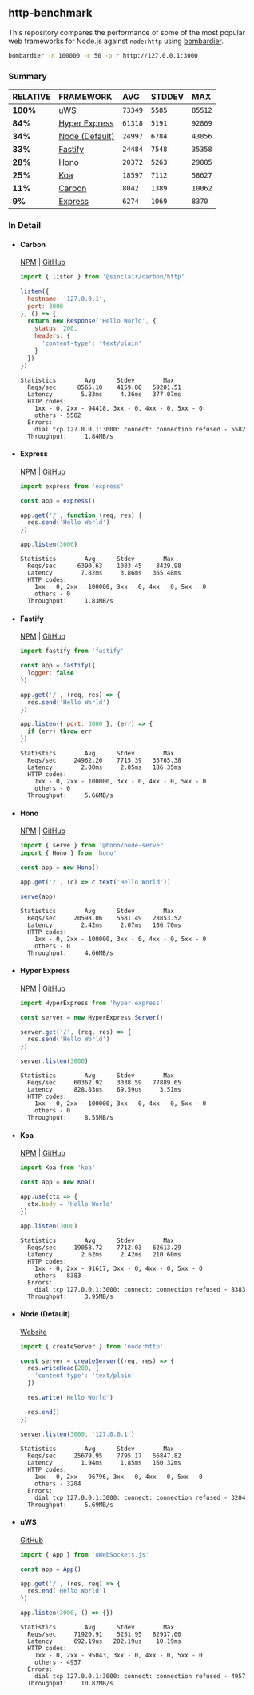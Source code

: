 ## http-benchmark

This repository compares the performance of some of the most popular web frameworks for Node.js against `node:http` using [bombardier](https://github.com/codesenberg/bombardier).

```bash
bombardier -n 100000 -c 50 -p r http://127.0.0.1:3000
```

### Summary

| RELATIVE | FRAMEWORK | AVG | STDDEV | MAX |
| :--- | :--- | :--- | :--- | :--- |
| **100%** | [uWS](#uws) | `73349` | `5585` | `85512` |
| **84%** | [Hyper Express](#hyper-express) | `61318` | `5191` | `92869` |
| **34%** | [Node (Default)](#node-default) | `24997` | `6784` | `43856` |
| **33%** | [Fastify](#fastify) | `24484` | `7548` | `35358` |
| **28%** | [Hono](#hono) | `20372` | `5263` | `29085` |
| **25%** | [Koa](#koa) | `18597` | `7112` | `58627` |
| **11%** | [Carbon](#carbon) | `8042` | `1389` | `10062` |
| **9%** | [Express](#express) | `6274` | `1069` | `8370` |


### In Detail

- #### Carbon
  [NPM](https://npmjs.com/@sinclair/carbon) | [GitHub](https://github.com/sinclairzx81/carbon)
  ```js
  import { listen } from '@sinclair/carbon/http'

  listen({
    hostname: '127.0.0.1',
    port: 3000
  }, () => {
    return new Response('Hello World', {
      status: 200,
      headers: {
        'content-type': 'text/plain'
      }
    })
  })
  ```

  ```
  Statistics        Avg      Stdev        Max
    Reqs/sec      8565.10    4159.80   59201.51
    Latency        5.83ms     4.36ms   377.07ms
    HTTP codes:
      1xx - 0, 2xx - 94418, 3xx - 0, 4xx - 0, 5xx - 0
      others - 5582
    Errors:
      dial tcp 127.0.0.1:3000: connect: connection refused - 5582
    Throughput:     1.84MB/s
  ```

- #### Express
  [NPM](https://npmjs.com/express) | [GitHub](https://github.com/expressjs/express)
  ```js
  import express from 'express'

  const app = express()

  app.get('/', function (req, res) {
    res.send('Hello World')
  })

  app.listen(3000)
  ```

  ```
  Statistics        Avg      Stdev        Max
    Reqs/sec      6390.63    1083.45    8429.98
    Latency        7.82ms     3.86ms   365.48ms
    HTTP codes:
      1xx - 0, 2xx - 100000, 3xx - 0, 4xx - 0, 5xx - 0
      others - 0
    Throughput:     1.83MB/s
  ```

- #### Fastify
  [NPM](https://npmjs.com/fastify) | [GitHub](https://github.com/fastify/fastify)
  ```js
  import fastify from 'fastify'

  const app = fastify({
    logger: false
  })

  app.get('/', (req, res) => {
    res.send('Hello World')
  })

  app.listen({ port: 3000 }, (err) => {
    if (err) throw err
  })
  ```

  ```
  Statistics        Avg      Stdev        Max
    Reqs/sec     24962.20    7715.39   35765.38
    Latency        2.00ms     2.05ms   186.35ms
    HTTP codes:
      1xx - 0, 2xx - 100000, 3xx - 0, 4xx - 0, 5xx - 0
      others - 0
    Throughput:     5.66MB/s
  ```

- #### Hono
  [NPM](https://npmjs.com/hono) | [GitHub](https://github.com/honojs/hono)
  ```js
  import { serve } from '@hono/node-server'
  import { Hono } from 'hono'

  const app = new Hono()

  app.get('/', (c) => c.text('Hello World'))

  serve(app)
  ```

  ```
  Statistics        Avg      Stdev        Max
    Reqs/sec     20598.06    5581.49   28853.52
    Latency        2.42ms     2.07ms   186.70ms
    HTTP codes:
      1xx - 0, 2xx - 100000, 3xx - 0, 4xx - 0, 5xx - 0
      others - 0
    Throughput:     4.66MB/s
  ```

- #### Hyper Express
  [NPM](https://npmjs.com/hyper-express) | [GitHub](https://github.com/kartikk221/hyper-express)
  ```js
  import HyperExpress from 'hyper-express'

  const server = new HyperExpress.Server()

  server.get('/', (req, res) => {
    res.send('Hello World')
  })

  server.listen(3000)
  ```

  ```
  Statistics        Avg      Stdev        Max
    Reqs/sec     60362.92    3038.59   77889.65
    Latency      828.83us    69.59us     3.51ms
    HTTP codes:
      1xx - 0, 2xx - 100000, 3xx - 0, 4xx - 0, 5xx - 0
      others - 0
    Throughput:     8.55MB/s
  ```

- #### Koa
  [NPM](https://npmjs.com/koa) | [GitHub](https://github.com/koajs/koa)
  ```js
  import Koa from 'koa'

  const app = new Koa()

  app.use(ctx => {
    ctx.body = 'Hello World'
  })

  app.listen(3000)
  ```

  ```
  Statistics        Avg      Stdev        Max
    Reqs/sec     19058.72    7712.03   62613.29
    Latency        2.62ms     2.42ms   210.60ms
    HTTP codes:
      1xx - 0, 2xx - 91617, 3xx - 0, 4xx - 0, 5xx - 0
      others - 8383
    Errors:
      dial tcp 127.0.0.1:3000: connect: connection refused - 8383
    Throughput:     3.95MB/s
  ```

- #### Node (Default)
  [Website](https://nodejs.org/api/http.html)
  ```js
  import { createServer } from 'node:http'

  const server = createServer((req, res) => {
    res.writeHead(200, {
      'content-type': 'text/plain'
    })

    res.write('Hello World')

    res.end()
  })

  server.listen(3000, '127.0.0.1')
  ```

  ```
  Statistics        Avg      Stdev        Max
    Reqs/sec     25679.95    7795.17   56847.82
    Latency        1.94ms     1.85ms   160.32ms
    HTTP codes:
      1xx - 0, 2xx - 96796, 3xx - 0, 4xx - 0, 5xx - 0
      others - 3204
    Errors:
      dial tcp 127.0.0.1:3000: connect: connection refused - 3204
    Throughput:     5.69MB/s
  ```

- #### uWS
  [GitHub](https://github.com/uNetworking/uWebSockets.js)
  ```js
  import { App } from 'uWebSockets.js'

  const app = App()

  app.get('/', (res, req) => {
    res.end('Hello World')
  })

  app.listen(3000, () => {})
  ```

  ```
  Statistics        Avg      Stdev        Max
    Reqs/sec     71920.91    5251.95   82937.00
    Latency      692.19us   202.19us    10.19ms
    HTTP codes:
      1xx - 0, 2xx - 95043, 3xx - 0, 4xx - 0, 5xx - 0
      others - 4957
    Errors:
      dial tcp 127.0.0.1:3000: connect: connection refused - 4957
    Throughput:    10.82MB/s
  ```


